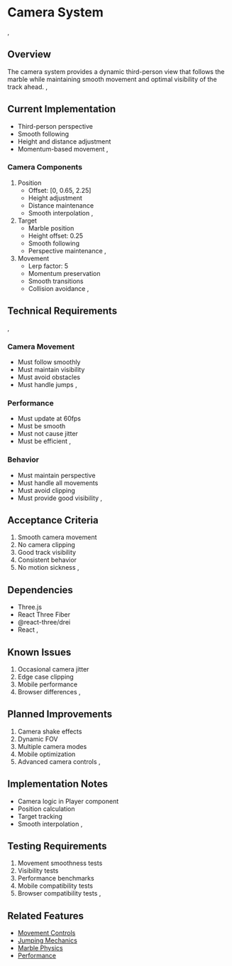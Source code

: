 # Camera System
,
## Overview
The camera system provides a dynamic third-person view that follows the marble while maintaining smooth movement and optimal visibility of the track ahead.
,
## Current Implementation
- Third-person perspective
- Smooth following
- Height and distance adjustment
- Momentum-based movement
,
### Camera Components
1. Position
   - Offset: [0, 0.65, 2.25]
   - Height adjustment
   - Distance maintenance
   - Smooth interpolation
,
2. Target
   - Marble position
   - Height offset: 0.25
   - Smooth following
   - Perspective maintenance
,
3. Movement
   - Lerp factor: 5
   - Momentum preservation
   - Smooth transitions
   - Collision avoidance
,
## Technical Requirements
,
### Camera Movement
- Must follow smoothly
- Must maintain visibility
- Must avoid obstacles
- Must handle jumps
,
### Performance
- Must update at 60fps
- Must be smooth
- Must not cause jitter
- Must be efficient
,
### Behavior
- Must maintain perspective
- Must handle all movements
- Must avoid clipping
- Must provide good visibility
,
## Acceptance Criteria
1. Smooth camera movement
2. No camera clipping
3. Good track visibility
4. Consistent behavior
5. No motion sickness
,
## Dependencies
- Three.js
- React Three Fiber
- @react-three/drei
- React
,
## Known Issues
1. Occasional camera jitter
2. Edge case clipping
3. Mobile performance
4. Browser differences
,
## Planned Improvements
1. Camera shake effects
2. Dynamic FOV
3. Multiple camera modes
4. Mobile optimization
5. Advanced camera controls
,
## Implementation Notes
- Camera logic in Player component
- Position calculation
- Target tracking
- Smooth interpolation
,
## Testing Requirements
1. Movement smoothness tests
2. Visibility tests
3. Performance benchmarks
4. Mobile compatibility tests
5. Browser compatibility tests
,
## Related Features
- [Movement Controls](./movement.md)
- [Jumping Mechanics](./jumping.md)
- [Marble Physics](../core-mechanics/marble-physics.md)
- [Performance](../technical/performance.md) 